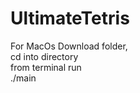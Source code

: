 # UltimateTetris

For MacOs
Download folder,<br />
cd into directory<br />
from terminal run<br />
./main<br />
